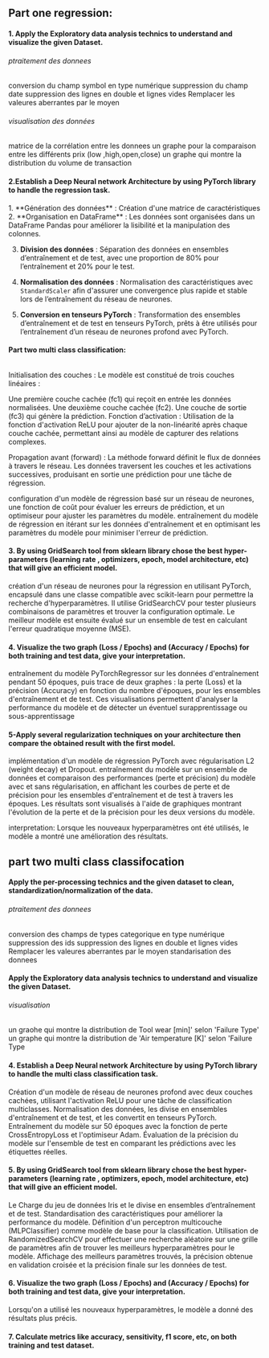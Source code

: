 <h2>Part one regression:</h2>
<h4>1. Apply the Exploratory data analysis technics to understand and visualize the given Dataset.</h4>
<h6>ptraitement des donnees</h6>
<p>
  conversion  du champ symbol en type numérique
  suppression du champ date 
  suppression des lignes en double et lignes vides
  Remplacer les valeures aberrantes par le moyen
</p>
<h6>visualisation des données</h6>
<P>matrice de la corrélation entre les donnees
un graphe pour la comparaison entre les différents prix (low ,high,open,close)
un graphe qui montre la distribution du volume de transaction
</P>

<h4>2.Establish a Deep Neural network Architecture by using PyTorch library to handle the
regression task. </h4>
<p>
  1. **Génération des données** : Création d'une matrice de caractéristiques 
2. **Organisation en DataFrame** : Les données sont organisées dans un DataFrame Pandas pour améliorer la lisibilité et la manipulation des colonnes.

3. **Division des données** : Séparation des données en ensembles d’entraînement et de test, avec une proportion de 80% pour l’entraînement et 20% pour le test.

4. **Normalisation des données** : Normalisation des caractéristiques avec `StandardScaler` afin d'assurer une convergence plus rapide et stable lors de l’entraînement du réseau de neurones.

5. **Conversion en tenseurs PyTorch** : Transformation des ensembles d’entraînement et de test en tenseurs PyTorch, prêts à être utilisés pour l’entraînement d’un réseau de neurones profond avec PyTorch.
</p>
<p>
  <h4>Part two multi class classification:</h4>
  <h6>
    
  </h6>
Initialisation des couches : Le modèle est constitué de trois couches linéaires :

Une première couche cachée (fc1) qui reçoit en entrée les données normalisées.
Une deuxième couche cachée (fc2).
Une couche de sortie (fc3) qui génère la prédiction.
Fonction d’activation : Utilisation de la fonction d'activation ReLU pour ajouter de la non-linéarité après chaque couche cachée, permettant ainsi au modèle de capturer des relations complexes.

Propagation avant (forward) : La méthode forward définit le flux de données à travers le réseau. Les données traversent les couches et les activations successives, produisant en sortie une prédiction pour une tâche de régression.
</p>
<p>
   configuration d'un modèle de régression basé sur un réseau de neurones, une fonction de coût pour évaluer les erreurs de prédiction, et un optimiseur pour ajuster les paramètres du modèle.
  entraînement  du modèle de régression en itérant sur les données d'entraînement et en optimisant les paramètres du modèle pour minimiser l'erreur de prédiction.


</p>
<h4>3. By using GridSearch tool from sklearn library chose the best hyper-parameters (learning rate ,
optimizers, epoch, model architecture, etc) that will give an efficient model.</h4>
<p>
   création  d'un réseau de neurones pour la régression en utilisant PyTorch, encapsulé dans une classe compatible avec scikit-learn pour permettre la recherche d'hyperparamètres. Il utilise GridSearchCV pour tester plusieurs combinaisons de paramètres et trouver la configuration optimale. Le meilleur modèle est ensuite évalué sur un ensemble de test en calculant l'erreur quadratique moyenne (MSE).
</p>
<h4>4. Visualize the two graph (Loss / Epochs) and (Accuracy / Epochs) for both training and test
data, give your interpretation.</h4>
<p>
   entraînement du modèle PyTorchRegressor sur les données d'entraînement pendant 50 époques, puis trace de deux graphes : la perte (Loss) et la précision (Accuracy) en fonction du nombre d'époques, pour les ensembles d'entraînement et de test. Ces visualisations permettent d'analyser la performance du modèle et de détecter un éventuel surapprentissage ou sous-apprentissage
</p>

<h4>
  5-Apply several regularization techniques on your architecture then compare the obtained result
with the first model.
</h4>
<p>    implémentation d'un modèle de régression PyTorch avec régularisation L2 (weight decay) et Dropout.  entraînement du modèle sur un ensemble de données et comparaison des performances (perte et précision) du modèle avec et sans régularisation, en affichant les courbes de perte et de précision pour les ensembles d'entraînement et de test à travers les époques. Les résultats sont visualisés à l'aide de graphiques montrant l'évolution de la perte et de la précision pour les deux versions du modèle.</p>
<P>interpretation:
  Lorsque les nouveaux hyperparamètres ont été utilisés, le modèle a montré une amélioration des résultats.
</P>
<h2>part two multi class classifocation</h2>
<h4>Apply the per-processing technics and the given dataset to clean,
standardization/normalization of the data.</h4>
<h6>ptraitement des donnees</h6>
<p>
  conversion  des champs de types categorique en type numérique
  suppression des ids
  suppression des lignes en double et lignes vides
  Remplacer les valeures aberrantes par le moyen
  standarisation des donnees
</p>

<h4>
  Apply the Exploratory data analysis technics to understand and visualize the given Dataset.
</h4>
<h6>visualisation</h6>
<p>
un graohe qui montre la distribution de   Tool wear [min]' selon 'Failure Type'
un graphe qui montre la distribution de 'Air temperature [K]' selon 'Failure Type
</p>
<h4>4. Establish a Deep Neural network Architecture by using PyTorch library to handle the multi
class classification task.</h4>
<p>
  Création d'un modèle de réseau de neurones profond avec deux couches cachées, utilisant l'activation ReLU pour une tâche de classification multiclasses.
Normalisation des données, les divise en ensembles d'entraînement et de test, et les convertit en tenseurs PyTorch.
Entraînement du  modèle sur 50 époques avec la fonction de perte CrossEntropyLoss et l'optimiseur Adam.
Évaluation de  la précision du modèle sur l'ensemble de test en comparant les prédictions avec les étiquettes réelles.


</p>
<h4>5. By using GridSearch tool from sklearn library chose the best hyper-parameters (learning rate ,
optimizers, epoch, model architecture, etc) that will give an efficient model.</h4>
<p>
 Le Charge du jeu de données Iris et le divise en ensembles d’entraînement et de test.
Standardisation des caractéristiques pour améliorer la performance du modèle.
Définition d'un perceptron multicouche (MLPClassifier) comme modèle de base pour la classification.
Utilisation de  RandomizedSearchCV pour effectuer une recherche aléatoire sur une grille de paramètres afin de trouver les meilleurs hyperparamètres pour le modèle.
Affichage des meilleurs paramètres trouvés, la précision obtenue en validation croisée et la précision finale sur les données de test.
</p>
<h4>6. Visualize the two graph (Loss / Epochs) and (Accuracy / Epochs) for both training and test
data, give your interpretation.</h4>
<p> Lorsqu'on a utilisé les nouveaux hyperparamètres, le modèle a donné des résultats plus précis.</p>
<h4>7. Calculate metrics like accuracy, sensitivity, f1 score, etc, on both training and test dataset.</h4>
